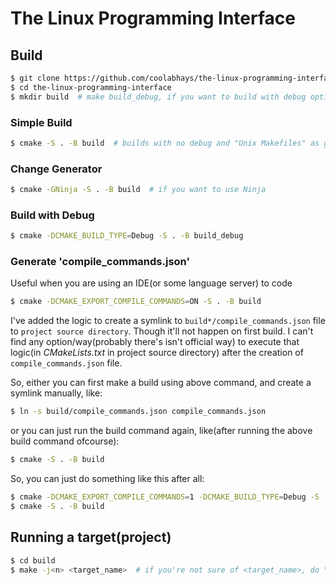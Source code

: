 # The Linux Programming Interface

## Build

```sh
$ git clone https://github.com/coolabhays/the-linux-programming-interface.git
$ cd the-linux-programming-interface
$ mkdir build  # make build_debug, if you want to build with debug option
```

### Simple Build
```sh
$ cmake -S . -B build  # builds with no debug and "Unix Makefiles" as generator
```

### Change Generator
```sh
$ cmake -GNinja -S . -B build  # if you want to use Ninja
```

### Build with Debug
```sh
$ cmake -DCMAKE_BUILD_TYPE=Debug -S . -B build_debug
```

### Generate 'compile_commands.json'

Useful when you are using an IDE(or some language server) to code

```sh
$ cmake -DCMAKE_EXPORT_COMPILE_COMMANDS=ON -S . -B build
```

I've added the logic to create a symlink to `build*/compile_commands.json` file to `project source directory`. Though it'll not happen on first build. I can't find any option/way(probably there's isn't official way) to execute that logic(in _CMakeLists.txt_ in project source directory) after the creation of `compile_commands.json` file.

So, either you can first make a build using above command, and create a symlink manually, like:
```sh
$ ln -s build/compile_commands.json compile_commands.json
```

or you can just run the build command again, like(after running the above build command ofcourse):
```sh
$ cmake -S . -B build
```

So, you can just do something like this after all:
```sh
$ cmake -DCMAKE_EXPORT_COMPILE_COMMANDS=1 -DCMAKE_BUILD_TYPE=Debug -S . -B build
$ cmake -S . -B build
```

## Running a target(project)

```sh
$ cd build
$ make -j<n> <target_name>  # if you're not sure of <target_name>, do "make help"
```
